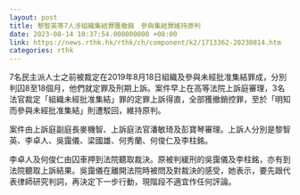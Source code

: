 ```yaml
---
layout: post
title: 黎智英等7人涉組織集結罪獲撤銷　參與集結罪維持原判
date: 2023-08-14 10:37:54.000000000 +08:00
link: https://news.rthk.hk/rthk/ch/component/k2/1713362-20230814.htm
categories: rthk
---
```


7名民主派人士之前被裁定在2019年8月18日組織及參與未經批准集結罪成，分別判囚8至18個月，他們就定罪及刑期上訴。案件早上在高等法院上訴庭審理，3名法官裁定「組織未經批准集結」罪的定罪上訴得直，全部獲撤銷控罪，至於「明知而參與未經批准集結」則遭駁回，維持原判。

案件由上訴庭副庭長麥機智、上訴庭法官潘敏琦及彭寶琴審理。上訴人分別是黎智英、李卓人、吳靄儀、梁國雄、何秀蘭、何俊仁及李柱銘。

李卓人及何俊仁由囚車押到法院聽取裁決。原被判緩刑的吳靄儀及李柱銘，亦有到法院聽取上訴結果。吳靄儀在離開法院時被問及對裁決的感受，她表示，要先跟代表律師研究判詞，再決定下一步行動，現階段不適宜作任何評論。

